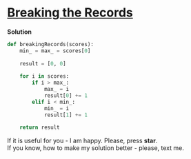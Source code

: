 # [Breaking the Records](https://www.hackerrank.com/challenges/breaking-best-and-worst-records)

**Solution**
<br>
```python
def breakingRecords(scores):
    min_ = max_ = scores[0]
    
    result = [0, 0]
    
    for i in scores:
        if i > max_:
            max_ = i
            result[0] += 1
        elif i < min_:
            min_ = i
            result[1] += 1
            
    return result
```

If it is useful for you - I am happy. Please, press **star**.
<br>
If you know, how to make my solution better - please, text me.
